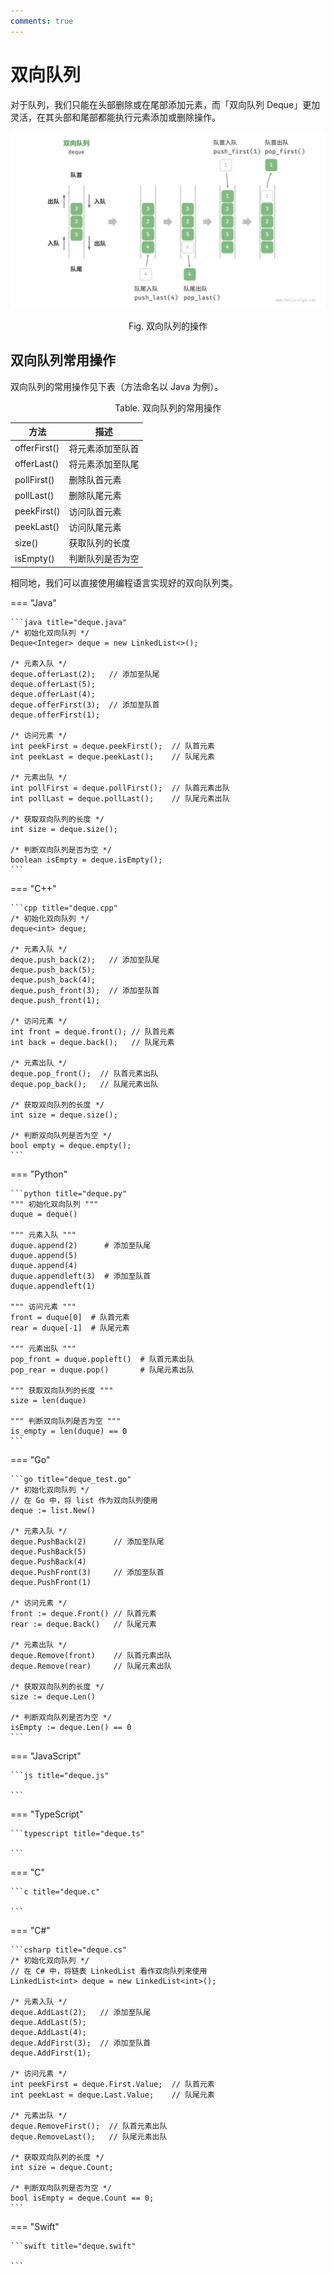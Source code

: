 ```yaml
---
comments: true
---
```


# 双向队列

对于队列，我们只能在头部删除或在尾部添加元素，而「双向队列 Deque」更加灵活，在其头部和尾部都能执行元素添加或删除操作。

![deque_operations](deque.assets/deque_operations.png)

<p align="center"> Fig. 双向队列的操作 </p>

## 双向队列常用操作

双向队列的常用操作见下表（方法命名以 Java 为例）。

<p align="center"> Table. 双向队列的常用操作 </p>

<div class="center-table" markdown>

| 方法         | 描述             |
| ------------ | ---------------- |
| offerFirst() | 将元素添加至队首 |
| offerLast()  | 将元素添加至队尾 |
| pollFirst()  | 删除队首元素     |
| pollLast()   | 删除队尾元素     |
| peekFirst()  | 访问队首元素     |
| peekLast()   | 访问队尾元素     |
| size()       | 获取队列的长度   |
| isEmpty()    | 判断队列是否为空 |

</div>

相同地，我们可以直接使用编程语言实现好的双向队列类。

=== "Java"

    ```java title="deque.java"
    /* 初始化双向队列 */
    Deque<Integer> deque = new LinkedList<>();
    
    /* 元素入队 */
    deque.offerLast(2);   // 添加至队尾
    deque.offerLast(5);
    deque.offerLast(4);
    deque.offerFirst(3);  // 添加至队首
    deque.offerFirst(1);
    
    /* 访问元素 */
    int peekFirst = deque.peekFirst();  // 队首元素
    int peekLast = deque.peekLast();    // 队尾元素
    
    /* 元素出队 */
    int pollFirst = deque.pollFirst();  // 队首元素出队
    int pollLast = deque.pollLast();    // 队尾元素出队
    
    /* 获取双向队列的长度 */
    int size = deque.size();
    
    /* 判断双向队列是否为空 */
    boolean isEmpty = deque.isEmpty();
    ```

=== "C++"

    ```cpp title="deque.cpp"
    /* 初始化双向队列 */
    deque<int> deque;
    
    /* 元素入队 */
    deque.push_back(2);   // 添加至队尾
    deque.push_back(5);
    deque.push_back(4);
    deque.push_front(3);  // 添加至队首
    deque.push_front(1);
    
    /* 访问元素 */
    int front = deque.front(); // 队首元素
    int back = deque.back();   // 队尾元素
    
    /* 元素出队 */
    deque.pop_front();  // 队首元素出队
    deque.pop_back();   // 队尾元素出队
    
    /* 获取双向队列的长度 */
    int size = deque.size();
    
    /* 判断双向队列是否为空 */
    bool empty = deque.empty();
    ```

=== "Python"

    ```python title="deque.py"
    """ 初始化双向队列 """
    duque = deque()
    
    """ 元素入队 """
    duque.append(2)      # 添加至队尾
    duque.append(5)
    duque.append(4)
    duque.appendleft(3)  # 添加至队首
    duque.appendleft(1)
    
    """ 访问元素 """
    front = duque[0]  # 队首元素
    rear = duque[-1]  # 队尾元素
    
    """ 元素出队 """
    pop_front = duque.popleft()  # 队首元素出队
    pop_rear = duque.pop()       # 队尾元素出队
    
    """ 获取双向队列的长度 """
    size = len(duque)
    
    """ 判断双向队列是否为空 """
    is_empty = len(duque) == 0
    ```

=== "Go"

    ```go title="deque_test.go"
    /* 初始化双向队列 */
    // 在 Go 中，将 list 作为双向队列使用
    deque := list.New()
    
    /* 元素入队 */
    deque.PushBack(2)      // 添加至队尾
    deque.PushBack(5)
    deque.PushBack(4)
    deque.PushFront(3)     // 添加至队首
    deque.PushFront(1)
    
    /* 访问元素 */
    front := deque.Front() // 队首元素
    rear := deque.Back()   // 队尾元素
    
    /* 元素出队 */
    deque.Remove(front)    // 队首元素出队
    deque.Remove(rear)     // 队尾元素出队
    
    /* 获取双向队列的长度 */
    size := deque.Len()
    
    /* 判断双向队列是否为空 */
    isEmpty := deque.Len() == 0
    ```

=== "JavaScript"

    ```js title="deque.js"
    
    ```

=== "TypeScript"

    ```typescript title="deque.ts"
    
    ```

=== "C"

    ```c title="deque.c"
    
    ```

=== "C#"

    ```csharp title="deque.cs"
    /* 初始化双向队列 */
    // 在 C# 中，将链表 LinkedList 看作双向队列来使用
    LinkedList<int> deque = new LinkedList<int>();
    
    /* 元素入队 */
    deque.AddLast(2);   // 添加至队尾
    deque.AddLast(5);
    deque.AddLast(4);
    deque.AddFirst(3);  // 添加至队首
    deque.AddFirst(1);
    
    /* 访问元素 */
    int peekFirst = deque.First.Value;  // 队首元素
    int peekLast = deque.Last.Value;    // 队尾元素
    
    /* 元素出队 */
    deque.RemoveFirst();  // 队首元素出队
    deque.RemoveLast();   // 队尾元素出队
    
    /* 获取双向队列的长度 */
    int size = deque.Count;
    
    /* 判断双向队列是否为空 */
    bool isEmpty = deque.Count == 0;
    ```

=== "Swift"

    ```swift title="deque.swift"

    ```
